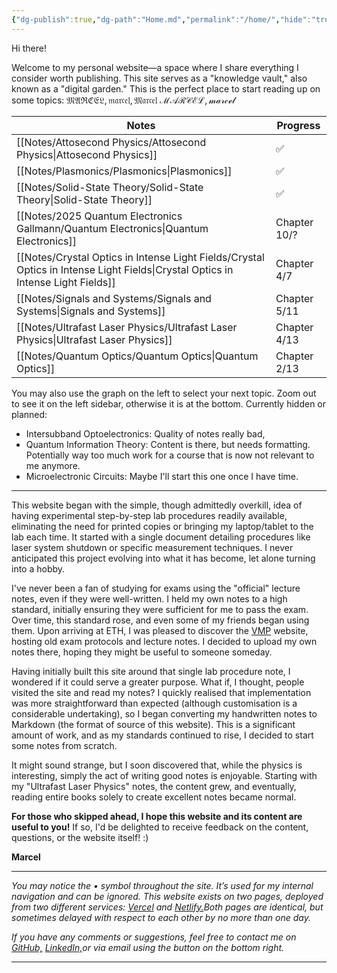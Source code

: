 ```yaml
---
{"dg-publish":true,"dg-path":"Home.md","permalink":"/home/","hide":"true","tags":["gardenEntry"],"dgShowBacklinks":"false","dgShowLocalGraph":true,"updated":"2025-05-22T10:46:14.000+02:00"}
---
```


Hi there!

Welcome to my personal website—a space where I share everything I consider worth publishing. This site serves as a "knowledge vault," also known as a "digital garden." This is the perfect place to start reading up on some topics:
$\mathfrak{MARCEL, marcel, Marcel}$
$\mathcal{MARCEL, marcel}$

| Notes                                                                                                                           | Progress           |
| ------------------------------------------------------------------------------------------------------------------------------- | ------------------ |
| [[Notes/Attosecond Physics/Attosecond Physics\|Attosecond Physics]]                                                             | ✅                  |
| [[Notes/Plasmonics/Plasmonics\|Plasmonics]]                                                                                     | ✅                  |
| [[Notes/Solid-State Theory/Solid-State Theory\|Solid-State Theory]]                                                             | ✅                  |
| [[Notes/2025 Quantum Electronics Gallmann/Quantum Electronics\|Quantum Electronics]]                                            | Chapter 10/?       |
| [[Notes/Crystal Optics in Intense Light Fields/Crystal Optics in Intense Light Fields\|Crystal Optics in Intense Light Fields]] | Chapter 4/7        |
| [[Notes/Signals and Systems/Signals and Systems\|Signals and Systems]]                                                          | Chapter 5/11       |
| [[Notes/Ultrafast Laser Physics/Ultrafast Laser Physics\|Ultrafast Laser Physics]]                                              | Chapter 4/13       |
| [[Notes/Quantum Optics/Quantum Optics\|Quantum Optics]]                                                                         | Chapter 2/13       |


You may also use the graph on the left to select your next topic. Zoom out to see it on the left sidebar, otherwise it is at the bottom. Currently hidden or planned: 
- Intersubband Optoelectronics: Quality of notes really bad, 
- Quantum Information Theory: Content is there, but needs formatting. Potentially way too much work for a course that is now not relevant to me anymore. 
- Microelectronic Circuits: Maybe I'll start this one once I have time.

---
This website began with the simple, though admittedly overkill, idea of having experimental step-by-step lab procedures readily available, eliminating the need for printed copies or bringing my laptop/tablet to the lab each time.  It started with a single document detailing procedures like laser system shutdown or specific measurement techniques. I never anticipated this project evolving into what it has become, let alone turning into a hobby.

I've never been a fan of studying for exams using the "official" lecture notes, even if they were well-written. I held my own notes to a high standard, initially ensuring they were sufficient for me to pass the exam.  Over time, this standard rose, and even some of my friends began using them.  Upon arriving at ETH, I was pleased to discover the [VMP](https://exams.vmp.ethz.ch/) website, hosting old exam protocols and lecture notes. I decided to upload my own notes there, hoping they might be useful to someone someday.

Having initially built this site around that single lab procedure note, I wondered if it could serve a greater purpose. What if, I thought, people visited the site and read my notes? I quickly realised that implementation was more straightforward than expected (although customisation is a considerable undertaking), so I began converting my handwritten notes to Markdown (the format of source of this website). This is a significant amount of work, and as my standards continued to rise, I decided to start some notes from scratch.

It might sound strange, but I soon discovered that, while the physics is interesting, simply the act of writing good notes is enjoyable. Starting with my "Ultrafast Laser Physics" notes, the content grew, and eventually, reading entire books solely to create excellent notes became normal.

**For those who skipped ahead, I hope this website and its content are useful to you!** If so, I'd be delighted to receive feedback on the content, questions, or the website itself! :)

**Marcel**

---
*You may notice the • symbol throughout the site. It’s used for my internal navigation and can be ignored. This website exists on two pages, deployed from two different services: [Vercel](https://koeberlin.vercel.app/) and [Netlify.](https://koeberlin.netlify.app/)Both pages are identical, but sometimes delayed with respect to each other by no more than one day.*

*If you have any comments or suggestions, feel free to contact me on [GitHub,](https://github.com/MarcelKoeberlin) [LinkedIn,](https://www.linkedin.com/in/marcel-k%C3%B6berlin-776397244/)or via email using the button on the bottom right.*

---